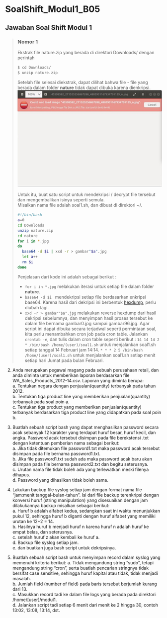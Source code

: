 # SoalShift_Modul1_B05
## Jawaban Soal Shift Modul 1

> ### Nomor 1
> Ekstrak file nature.zip yang berada di direktori Downloads/ dengan perintah 
> ```bash
> $ cd Downloads/
> $ unzip nature.zip
> ```
> Setelah file selesai diekstrak, dapat dilihat bahwa file - file yang berada dalam folder **nature** tidak dapat dibuka karena dienkripsi.\
> <img src="https://github.com/AbrahamWong/SoalShift_Modul1_B05/blob/master/images/1_3.JPG">
> 
> Untuk itu, buat satu script untuk mendekripsi / decrypt file tersebut dan mengembalikan isinya seperti semula.<br>
> Misalkan nama file adalah soal1.sh, dan dibuat di direktori ~/.
> ```bash
> #!/bin/bash
> a=0
> cd Downloads
> unzip nature.zip
> cd nature
> for i in *.jpg
> do
>   base64 -d $i | xxd -r > gambar"$a".jpg
>   let a++
>   rm $i
> done
> ```
> Penjelasan dari kode ini adalah sebagai berikut :<br>
> * ```for i in *.jpg``` melakukan iterasi untuk setiap file dalam folder **nature**.
> * ```base64 -d $i ``` mendekripsi setiap file berdasarkan enkripsi base64. Karena hasil dari dekripsi ini berbentuk <a href="https://en.wikipedia.org/wiki/Hex_dump" target="_blank">hexdump</a>, perlu diubah lagi.
> * ```xxd -r > gambar"$a".jpg``` melakukan reverse hexdump dari hasil dekripsi sebelumnya, dan menyimpan hasil proses tersebut ke dalam file bernama gambar0.jpg sampai gambar96.jpg.
> Agar script ini dapat dibuka secara terjadwal seperti permintaan soal, kita perlu menambahkan cron job pada cron table. Jalankan ```crontab -e```, dan tulis dalam cron table seperti berikut : 
> ```14 14 14 2 * /bin/bash /home/(user)/soal1.sh``` untuk menjalankan soal1.sh setiap tanggal 14 Februari jam 14:14.
> ```* * * 2 5 /bin/bash /home/(user)/soal1.sh``` untuk menjalankan soal1.sh setiap menit setiap hari Jumat pada bulan Februari.

2. Anda merupakan pegawai magang pada sebuah perusahaan retail, dan anda diminta untuk memberikan laporan berdasarkan file WA_Sales_Products_2012-14.csv. Laporan yang diminta berupa:\
a. Tentukan negara dengan penjualan(quantity) terbanyak pada tahun 2012.<br>
b. Tentukan tiga product line yang memberikan penjualan(quantity) terbanyak pada soal poin a.<br>
c. Tentukan tiga product yang memberikan penjualan(quantity) terbanyak berdasarkan tiga product line yang didapatkan pada soal poin b.<br>

3. Buatlah sebuah script bash yang dapat menghasilkan password secara acak sebanyak 12 karakter yang terdapat huruf besar, huruf kecil, dan angka. Password acak tersebut disimpan pada file berekstensi .txt dengan ketentuan pemberian nama sebagai berikut:\
a. Jika tidak ditemukan file password1.txt maka password acak tersebut disimpan pada file bernama password1.txt.<br>
b. Jika file password1.txt sudah ada maka password acak baru akan disimpan pada file bernama password2.txt dan begitu seterusnya.<br>
c. Urutan nama file tidak boleh ada yang terlewatkan meski filenya dihapus.<br>
d. Password yang dihasilkan tidak boleh sama.<br>

4. Lakukan backup file syslog setiap jam dengan format nama file “jam:menit tanggal-bulan-tahun”. Isi dari file backup terenkripsi dengan konversi huruf (string manipulation) yang disesuaikan dengan jam dilakukannya backup misalkan sebagai
berikut:\
a. Huruf b adalah alfabet kedua, sedangkan saat ini waktu menunjukkan pukul 12, sehingga huruf b diganti dengan huruf alfabet yang memiliki urutan ke 12+2 = 14.\
b. Hasilnya huruf b menjadi huruf n karena huruf n adalah huruf ke empat belas, dan seterusnya.\
c. setelah huruf z akan kembali ke huruf a.\
d. Backup file syslog setiap jam.\
e. dan buatkan juga bash script untuk dekripsinya.

5. Buatlah sebuah script bash untuk menyimpan record dalam syslog yang memenuhi kriteria berikut:
a. Tidak mengandung string “sudo”, tetapi mengandung string “cron”, serta buatlah pencarian stringnya tidak bersifat case sensitive, sehingga huruf kapital atau tidak, tidak menjadi masalah.\
b. Jumlah field (number of field) pada baris tersebut berjumlah kurang dari 13.\
c. Masukkan record tadi ke dalam file logs yang berada pada direktori /home/[user]/modul1.\
d. Jalankan script tadi setiap 6 menit dari menit ke 2 hingga 30, contoh 13:02, 13:08, 13:14, dst.

